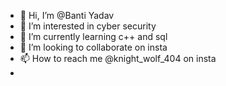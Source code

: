 - 👋 Hi, I’m @Banti Yadav
- 👀 I’m interested in cyber security
- 🌱 I’m currently learning c++ and sql
- 💞️ I’m looking to collaborate on insta
- 📫 How to reach me @knight_wolf_404 on insta
- 

<!---
hackerbanti007/hackerbanti007 is a ✨ special ✨ repository because its `README.md` (this file) appears on your GitHub profile.
You can click the Preview link to take a look at your changes.
--->
